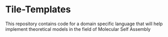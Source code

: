 # Tile-Templates
This repository contains code for a domain specific language that will help implement theoretical models in the field of Molecular Self Assembly
